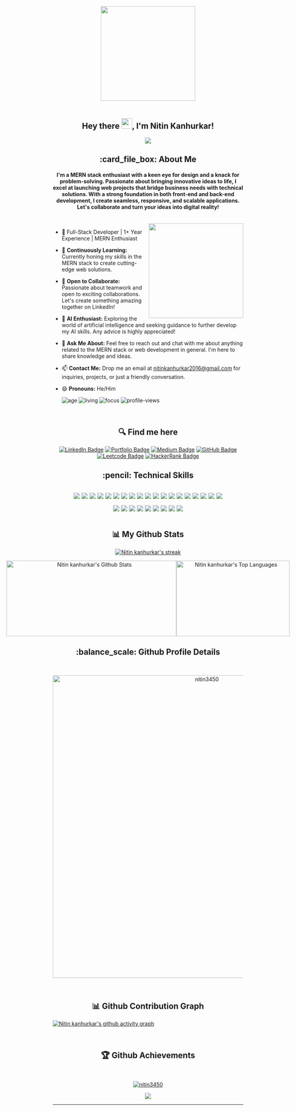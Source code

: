  <div style="width:100%" align="center">
<img height="250px" align="center" src="https://www.intelegain.com/wp-content/uploads/2019/08/1_OF0xEMkWBv-69zvmNs6RDQ1.gif"/>
</div>
 <br/>
<h2 align="center">
  Hey there <img src="https://media.giphy.com/media/hvRJCLFzcasrR4ia7z/giphy.gif" width="28"/>, I'm Nitin Kanhurkar!
</h2>

<p align="center">
  <img src="https://readme-typing-svg.herokuapp.com/?lines=Passionate%20Coder;&center=true&width=500&height=50"/>
</p>

<h2 align="center"> :card_file_box: About Me</h2>
<h4 align='center'>I'm a MERN stack enthusiast with a keen eye for design and a knack for problem-solving. Passionate about bringing innovative ideas to life, I excel at launching web projects that bridge business needs with technical solutions. With a strong foundation in both front-end and back-end development, I create seamless, responsive, and scalable applications. Let's collaborate and turn your ideas into digital reality!</h4>

 <br/>

<img height="250px" align="right" src="https://r7q6w9z6.rocketcdn.me/career/wp-content/uploads/2021/06/2-46.gif"/>
   
- 🚀 Full-Stack Developer | 1+ Year Experience | MERN Enthusiast
- 🌱 <b>Continuously Learning:</b> Currently honing my skills in the MERN stack to create cutting-edge web solutions.
- 👯 <b>Open to Collaborate:</b> Passionate about teamwork and open to exciting collaborations. Let's create something amazing together on LinkedIn!
- 🧠 <b>AI Enthusiast:</b> Exploring the world of artificial intelligence and seeking guidance to further develop my AI skills. Any advice is highly appreciated!
- 💬 <b>Ask Me About:</b> Feel free to reach out and chat with me about anything related to the MERN stack or web development in general. I'm here to share knowledge and ideas.
- 📫 <b>Contact Me:</b> Drop me an email at nitinkanhurkar2016@gmail.com for inquiries, projects, or just a friendly conversation.
- 😄 <b>Pronouns:</b> He/Him
      <br/>
  <div align='start'>

  ![age](https://img.shields.io/badge/age-23-blue&height="20")
  ![living](https://img.shields.io/badge/living-Pune,Maharashtra-maroon)
  ![focus](https://img.shields.io/badge/focus-FullStackDevelopment-teal)
  <img src="https://komarev.com/ghpvc/?username=nitink3450&label=Profile%20views&color=0e75b6&style=flat" alt="profile-views" />
  </div>
   <br/>

<h2 align='center'> 🔍 Find me here </h2>
<div align='center'>

[![LinkedIn Badge](https://img.shields.io/badge/LinkedIn--informational?style=flat&logo=linkedin&logoColor=blue&color=blue)](https://www.linkedin.com/in/nitin-kanhurkar-680657158/)
[![Portfolio Badge](https://img.shields.io/badge/Portfolio--informational?style=flat&logo=sharp&logoColor=white&color=red)](https://nitink3450.github.io/my-portfolio/mainpage.html)
[![Medium Badge](https://img.shields.io/badge/Medium--informational?style=flat&logo=medium&logoColor=black&color=white)](https://https://medium.com/@nitinkanhurkar2016)
[![GitHub Badge](https://img.shields.io/badge/GitHub--informational?style=flat&logo=github&logoColor=white&color=blue)](https://github.com/nitink3450)
[![Leetcode Badge](https://img.shields.io/badge/Leetcode--informational?style=flat&logo=leetcode&logoColor=yellow&color=yellow)](https://leetcode.com/nitin_k07/)
[![HackerRank Badge](https://img.shields.io/badge/HackerRank--green?style=flat&logo=hackerrank&logoColor=white&color=green)](https://www.hackerrank.com/nitin_k07)

</div>


<h2 align='center'> :pencil: Technical Skills</h2>
 <br/>
<div align='center' style="display: flex; gap: 5px ; flex-wrap: wrap; justify-content:center">
  <img src="https://img.shields.io/badge/HTML5-E34F26?style=for-the-badge&logo=html5&logoColor=white" />
  <img src="https://img.shields.io/badge/CSS3-1572B6?style=for-the-badge&logo=css3&logoColor=white" />
  <img src="https://img.shields.io/badge/JavaScript-323330?style=for-the-badge&logo=javascript&logoColor=F7DF1E" />
  <img src="https://img.shields.io/badge/jQuery-0769AD?style=for-the-badge&logo=jQuery&logoColor=white" />
  <img src="https://img.shields.io/badge/React-20232A?style=for-the-badge&logo=react&logoColor=61DAFB" />
  <img src="https://img.shields.io/badge/Redux-593D88?style=for-the-badge&logo=redux&logoColor=white" />
  <img src="https://img.shields.io/badge/React_Router-CA4245?style=for-the-badge&logo=react-router&logoColor=white" />
  <img src="https://img.shields.io/badge/typescript-%23007ACC.svg?style=for-the-badge&logo=typescript&logoColor=white" />
  <img src="https://img.shields.io/badge/Node.js-43853D?style=for-the-badge&logo=node.js&logoColor=white" />
  <img src="https://img.shields.io/badge/Express.js-404D59?style=for-the-badge&logo=Express&logoColor=white" />
  <img src="https://img.shields.io/badge/MongoDB-2e542d?style=for-the-badge&logo=mongodb&logoColor=white" />
  <img src="https://img.shields.io/badge/Material--UI-0081CB?style=for-the-badge&logo=MUI&logoColor=white" />
  <img src="https://img.shields.io/badge/Bootstrap-9400d3?style=for-the-badge&logo=bootstrap&logoColor=violet" />
  <img src="https://img.shields.io/badge/chakra-%234ED1C5.svg?style=for-the-badge&logo=chakraui&logoColor=white" />
  <img src="https://img.shields.io/badge/Next.js-000000?style=for-the-badge&logo=next.js&logoColor=white" />
  <img src="https://img.shields.io/badge/Tailwind_CSS-38B2AC?style=for-the-badge&logo=tailwind-css&logoColor=white" />
  <img src="https://img.shields.io/badge/Sass-CC6699?style=for-the-badge&logo=sass&logoColor=white" />
   <img src="https://img.shields.io/badge/Framer_Motion-0055FF?style=for-the-badge&logo=framer&logoColor=white"/>
  <img src="https://img.shields.io/badge/GSAP-88CE02?style=for-the-badge&logo=greensock&logoColor=black" />
 
</div>
 <br/>

<div align='center' style="display: flex; gap: 5px; flex-wrap: wrap; justify-content:center">
  <img src="https://img.shields.io/badge/Visual%20Studio-0078d7.svg?style=for-the-badge&logo=visual-studio-code&logoColor=white" />
  <img src="https://img.shields.io/badge/GitHub-100000?style=for-the-badge&logo=github&logoColor=white" />
  <img src="https://img.shields.io/badge/Heroku-430098?style=for-the-badge&logo=heroku&logoColor=white" />
  <img src="https://img.shields.io/badge/Vercel-000000?style=for-the-badge&logo=vercel&logoColor=white" />
  <img src="https://img.shields.io/badge/Firebase-000000?style=for-the-badge&logo=Firebase&logoColor=FFCA28" />
  <img src="https://img.shields.io/badge/netlify-%23000000.svg?style=for-the-badge&logo=netlify&logoColor=00C7B7" />
  <img src="https://img.shields.io/badge/Postman-FF6C37?style=for-the-badge&logo=postman&logoColor=white" />
  <img src="https://img.shields.io/badge/Webflow-4353FF?style=for-the-badge&logo=Webflow&logoColor=white" />
  <img src="https://img.shields.io/badge/Figma-F24E1E?style=for-the-badge&logo=Figma&logoColor=white" />
</div>
 <br/>

<h2 align='center'>📊 My Github Stats</h2>

<p align="center">
    <a href="https://github.com/nitink3450/github-readme-streak-stats">
        <img  alt="Nitin kanhurkar's streak" src="https://github-readme-streak-stats.herokuapp.com/?user=nitink3450&theme=chartreuse-dark&hide_border=true&stroke=0000&background=0D1117"/>
    </a>
</p>

  <div align="center"  style="display: flex; justify-content:center; width:100%;marginLeft:30px">
    <img width="450px"  height="200px" alt="Nitin kanhurkar's Github Stats" src="https://github-readme-stats.vercel.app/api?username=nitink3450&show_icons=true&count_private=true&theme=chartreuse-dark&hide_border=true&bg_color=0D1117" />
    <img width="300px" height="200px" alt="Nitin kanhurkar's Top Languages" src="https://github-readme-stats.vercel.app/api/top-langs/?username=nitink3450&langs_count=8&count_private=true&layout=compact&theme=chartreuse-dark&hide_border=true&bg_color=0D1117" />
</div>

 

<div>
  <h2 align='center'><b> :balance_scale: Github Profile Details</b></h2> <br/>
  <p align="center"><img width="800px" src="https://github-profile-summary-cards.vercel.app/api/cards/profile-details?username=nitink3450&theme=github_dark&hide_border=true&stroke=0000&background=0D1117" alt="nitin3450" align = "center"/></p>
</div>
 <br/>
<div>
  <h2 align='center'><b>📊 Github Contribution Graph</b></h2>
 
[![Nitin kanhurkar's github activity graph](https://github-readme-activity-graph.vercel.app/graph?username=nitink3450&area=true&hide_border=true&theme=github-compact&bg_color=0D1117)](https://github.com/nitink3450/github-readme-activity-graph)

</div>
 <br/>
<div>
  <h2 align='center'><b>🏆 Github Achievements</b></h2> <br/>
  <p align="center"> <a href="[https://github.com/nitin3450](https://github.com/nitin3450)"><img src="https://github-profile-trophy.vercel.app/?username=nitink3450&margin-w=5&theme=radical" alt="nitin3450" /></a> </p>
</div>

<p align="center">
 <img  src="https://raw.githubusercontent.com/Trilokia/Trilokia/379277808c61ef204768a61bbc5d25bc7798ccf1/bottom_header.svg"/>
</p>
 <hr>
